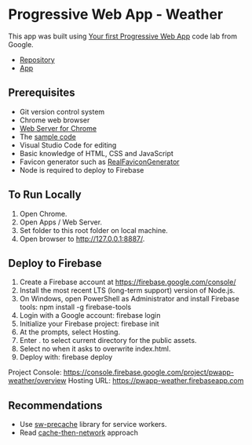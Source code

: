 # Progressive Web App - Weather

This app was built using [Your first Progressive Web App](https://codelabs.developers.google.com/codelabs/your-first-pwapp/)
code lab from Google.

* [Repository](https://github.com/profcase/pwapp-weather)
* [App](https://pwapp-weather.firebaseapp.com/)

## Prerequisites

* Git version control system
* Chrome web browser
* [Web Server for Chrome](https://chrome.google.com/webstore/detail/web-server-for-chrome/ofhbbkphhbklhfoeikjpcbhemlocgigb)
* The [sample code](https://github.com/googlecodelabs/your-first-pwapp/archive/master.zip)
* Visual Studio Code for editing
* Basic knowledge of HTML, CSS and JavaScript
* Favicon generator such as [RealFaviconGenerator](https://realfavicongenerator.net/)
* Node is required to deploy to Firebase

## To Run Locally

1. Open Chrome.
2. Open Apps / Web Server.
3. Set folder to this root folder on local machine.
4. Open browser to http://127.0.0.1:8887/.

## Deploy to Firebase

1. Create a Firebase account at https://firebase.google.com/console/
2. Install the most recent LTS (long-term support) version of Node.js.
3. On Windows, open PowerShell as Administrator and install Firebase tools: npm install -g firebase-tools
4. Login with a Google account: firebase login
5. Initialize your Firebase project: firebase init
6. At the prompts, select Hosting.
7. Enter . to select current directory for the public assets.
8. Select no when it asks to overwrite index.html.
9. Deploy with: firebase deploy

Project Console: https://console.firebase.google.com/project/pwapp-weather/overview
Hosting URL: https://pwapp-weather.firebaseapp.com

## Recommendations

* Use [sw-precache](https://github.com/GoogleChrome/sw-precache) library for service workers.
* Read [cache-then-network](https://jakearchibald.com/2014/offline-cookbook/#cache-network-race) approach
